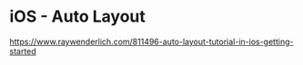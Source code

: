 # iOS - Auto Layout

<https://www.raywenderlich.com/811496-auto-layout-tutorial-in-ios-getting-started>
